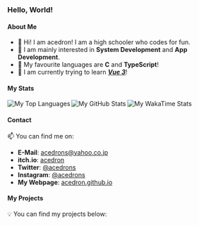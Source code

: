 ### Hello, World!

#### About Me

- 👋 Hi! I am acedron! I am a high schooler who codes for fun.
- 🧠 I am mainly interested in **System Development** and **App Development**.
- 💖 My favourite languages are **C** and **TypeScript**!
- 🔧 I am currently trying to learn ***[Vue 3](https://v3.vuejs.org)***!

#### My Stats

<img src="https://github-readme-stats.vercel.app/api/top-langs/?username=acedron&theme=vue-dark&hide_border=true" align="left" alt="My Top Languages" />
<img src="https://github-readme-stats.vercel.app/api?username=acedron&show_icons=true&theme=vue-dark&hide_border=true" align="left" alt="My GitHub Stats" />
<img src="https://github-readme-stats.vercel.app/api/wakatime?username=acedron&theme=vue-dark&hide_border=true&layout=compact" alt="My WakaTime Stats" />

#### Contact

📫 You can find me on:

- **E-Mail**: [acedrons@yahoo.co.jp](mailto:acedrons@yahoo.co.jp)
- **itch.io**: [acedron](https://acedrons.itch.io)
- **Twitter**: [@acedrons](https://twitter.com/acedrons)
- **Instagram**: [@acedrons](https://www.instagram.com/acedrons)
- **My Webpage**: [acedron.github.io](https://acedron.github.io)

#### My Projects

💡 You can find my projects below:
